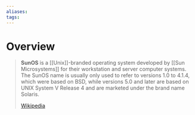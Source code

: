 ```yaml
---
aliases: 
tags:
---
```

# Overview

> **SunOS** is a [[Unix]]-branded operating system developed by [[Sun Microsystems]] for their workstation and server computer systems. The SunOS name is usually only used to refer to versions 1.0 to 4.1.4, which were based on BSD, while versions 5.0 and later are based on UNIX System V Release 4 and are marketed under the brand name Solaris.
>
> [Wikipedia](https://en.wikipedia.org/wiki/SunOS)


